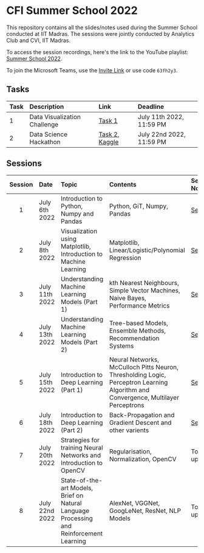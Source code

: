 # CFI Summer School 2022

This repository contains all the slides/notes used during the Summer School conducted at IIT Madras.
The sessions were jointly conducted by Analytics Club and CVI, IIT Madras. 

To access the session recordings, here's the link to the YouTube playlist: [Summer School 2022](https://www.youtube.com/watch?v=gj-4Ak04cN8&list=PLsJmJdm-3aNJU0BfRsmFqfP8jUpOik9Dz).

To join the Microsoft Teams, use the [Invite Link](https://teams.microsoft.com/l/team/19%3aW0nEI8aek4V3o43c4qY-tD6xyJo5sXYsMdn_FdIe5Wo1%40thread.tacv2/conversations?groupId=180eb08e-92c8-4350-a20d-733c861559b3&tenantId=187ca15f-54e0-4673-86f6-b6d7f4c75eef) or use code `63fh2y3`.

## Tasks

| Task | Description | Link | Deadline |
| :--- | :---------- | :--- | :------- |
| 1    | Data Visualization Challenge | [Task 1](/Task_1/) | July 11th 2022, 11:59 PM |
| 2    | Data Science Hackathon | [Task 2](/Task_2/), [Kaggle](https://www.kaggle.com/competitions/summer-school-2022-task-2) | July 22nd 2022, 11:59 PM |

## Sessions

| Session | Date           | Topic                                               | Contents          | Session Notes/Slides | Recording     |
| :-----: | :------------  | :-------------------------------------------------- | :---------------- | :------------------- | :------------- |
| 1       | July 6th 2022  | Introduction to Python, Numpy and Pandas            | Python, GiT, Numpy, Pandas     | [Session 1](/Session_1/) | [Recording](https://youtu.be/gj-4Ak04cN8) |
| 2       | July 8th 2022  | Visualization using Matplotlib, Introduction to Machine Learning | Matplotlib, Linear/Logistic/Polynomial Regression | [Session 2](/Session_2/) | [Recording](https://youtu.be/swDglbFe2FM) |
| 3       | July 11th 2022 | Understanding Machine Learning Models (Part 1)      | kth Nearest Neighbours, Simple Vector Machines, Naive Bayes, Performance Metrics | [Session 3](/Session_3/) | [Recording](https://youtu.be/MUgzZa_O-QI) |
| 4       | July 13th 2022 | Understanding Machine Learning Models (Part 2)      | Tree-based Models, Ensemble Methods, Recommendation Systems | [Session 4](/Session_4/) | [Recording](https://youtu.be/pEhDPfVi27E) |
| 5       | July 15th 2022 | Introduction to Deep Learning (Part 1)              | Neural Networks, McCulloch Pitts Neuron, Thresholding Logic, Perceptron Learning Algorithm and Convergence, Multilayer Perceptrons | [Session 5](/Session_5/) | [Recording](https://youtu.be/xoD65hPjAZQ) |
| 6       | July 18th 2022 | Introduction to Deep Learning (Part 2)              | Back-Propagation and Gradient Descent and other varients | [Session 6](/Session_6/) | [Recording](https://youtu.be/jlVSew3NF2o) |
| 7       | July 20th 2022 | Strategies for training Neural Networks and Introduction to OpenCV | Regularisation, Normalization, OpenCV     | To be updated        | To be updated |
| 8       | July 22nd 2022 | State-of-the-art Models, Brief on Natural Language Processing and Reinforcement Learning | AlexNet, VGGNet, GoogLeNet, ResNet, NLP Models | To be updated        | To be updated |


